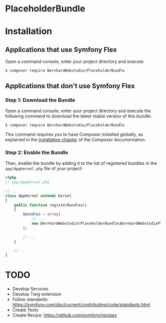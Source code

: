 # PlaceholderBundle

Installation
============

Applications that use Symfony Flex
----------------------------------

Open a command console, enter your project directory and execute:

```console
$ composer require BernhardWebstudio/PlaceholderBundle
```

Applications that don't use Symfony Flex
----------------------------------------

### Step 1: Download the Bundle

Open a command console, enter your project directory and execute the
following command to download the latest stable version of this bundle:

```console
$ composer require BernhardWebstudio/PlaceholderBundle
```

This command requires you to have Composer installed globally, as explained
in the [installation chapter](https://getcomposer.org/doc/00-intro.md)
of the Composer documentation.

### Step 2: Enable the Bundle

Then, enable the bundle by adding it to the list of registered bundles
in the `app/AppKernel.php` file of your project:

```php
<?php
// app/AppKernel.php

// ...
class AppKernel extends Kernel
{
    public function registerBundles()
    {
        $bundles = array(
            // ...
            new BernhardWebstudio\PlaceholderBundle\BernhardWebstudioPlaceholderBundle(),
        );

        // ...
    }

    // ...
}
```

# TODO

- Develop Services
- Develop Twig extension
- Follow standards: https://symfony.com/doc/current/contributing/code/standards.html
- Create Tests
- Create Recipe: https://github.com/symfony/recipes
